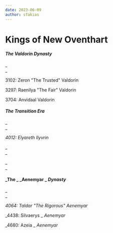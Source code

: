 ```yaml
---
date: 2023-06-09
author: sfakias
---
```

# Kings of New Oventhart

#### _The Valdorin Dynasty_

_  
_

3102: Zeron "The Trusted" Valdorin

3297: Raenilya "The Fair" Valdorin

3704: Anvidaal Valdorin





####  _The Transition Era_

_  
_

_4012: Elyareth Ilyvrin_

_  
_

_  
_

####  _The  _ _Aenemyar  _ _Dynasty_

_  
_

_4064: Taldar "The Rigorous" Aenemyar_

_4438: Silvaerys  _ _Aenemyar_

_4680: Azeia  _ _Aenemyar_

